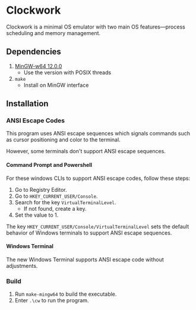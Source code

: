 # Clockwork
Clockwork is a minimal OS emulator with two main OS features—process scheduling and memory management. 

## Dependencies
1. [MinGW-w64 12.0.0](https://winlibs.com/)
    - Use the version with POSIX threads
1. `make`
    - Install on MinGW interface

## Installation
### ANSI Escape Codes
This program uses ANSI escape sequences which signals commands such as cursor positioning and color to the terminal.

However, some terminals don't support ANSI escape sequences.

#### Command Prompt and Powershell
For these windows CLIs to support ANSI escape codes, follow these steps:

1. Go to Registry Editor.
1. Go to `HKEY_CURRENT_USER/Console`.
1. Search for the key `VirtualTerminalLevel`.
    - If not found, create a key.
1. Set the value to 1.

The key `HKEY_CURRENT_USER/Console/VirtualTerminalLevel` sets the default behavior of Windows terminals to support ANSI escape sequences.

#### Windows Terminal
The new Windows Terminal supports ANSI escape code without adjustments.

### Build
1. Run `make-mingw64` to build the executable.
1. Enter `.\cw` to run the program.
